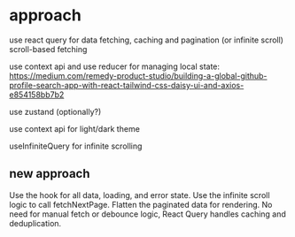 # approach

use react query for data fetching, caching and pagination (or infinite scroll) scroll-based fetching

use context api and use reducer for managing local state:
https://medium.com/remedy-product-studio/building-a-global-github-profile-search-app-with-react-tailwind-css-daisy-ui-and-axios-e854158bb7b2

use zustand (optionally?)

use context api for light/dark theme

useInfiniteQuery for infinite scrolling

## new approach

Use the hook for all data, loading, and error state.
Use the infinite scroll logic to call fetchNextPage.
Flatten the paginated data for rendering.
No need for manual fetch or debounce logic, React Query handles caching and deduplication.
